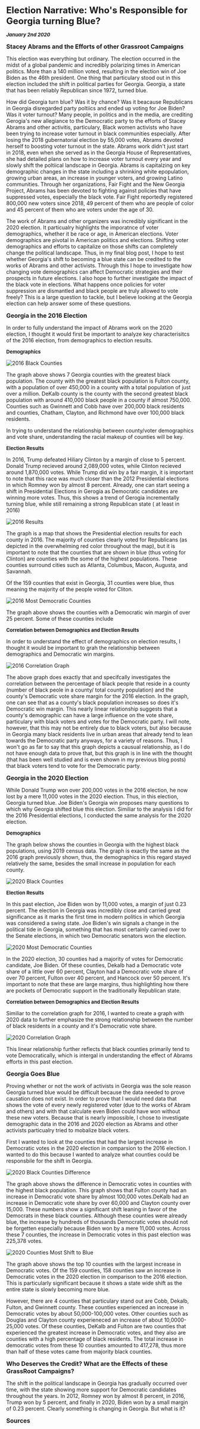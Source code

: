 
**<font size="5"> Election Narrative: Who's Responsible for Georgia turning Blue? </font>**

_**<font size="2"> January 2nd 2020 </font>**_



**<font size="3"> Stacey Abrams and the Efforts of other Grassroot Campaigns </font>**

This election was everything but ordinary. The election occurred in the midst of a global pandemic and incredibly polarizing times in American politics. More than a 140 million voted, resulting in the election win of Joe Biden as the 46th president. One thing that particulary stood out in this election included the shift in political parties for Georgia. Georgia, a state that has been reliably Republican since 1972, turned blue. 

How did Georgia turn blue? Was it by chance? Was it beacause Republicans in Georgia disregarded party poltiics and ended up voting for Joe Biden? Was it voter turnout? Many people, in politics and in the media, are crediting Gerogia's new allegiance to the Democratic party to the efforts of Stacey Abrams and other activitis, particulary, Black women activists who have been trying to increase voter turnout in black communities especially. After losing the 2018 gubernatorial election by 55,000 votes, Abrams devoted herself to boosting voter turnout in the state. Abrams work didn't just start in 2018, even when she served as in the Georgia House of Representatives, she had detailed plans on how to increase voter turnout every year and slowly shift the poltiical landscape in Georgia. Abrams is capitalzing on key demographic changes in the state including a shrinking white epopulation, growing urban areas, an increase in younger voters, and growing Latino communities. Through her organizations, Fair Fight and the New Georgia Project, Abrams has been devoted to fighting against policies that have suppressed votes, especially the black vote. Fair Fight reportedly registered 800,000 new voters since 2018, 49 percent of them who are people of color and 45 percent of them who are voters under the age of 30.

The work of Abrams and other organizers was incredibly significant in the 2020 election. It particualry highlights the imporatnce of voter demographics, whether it be race or age, in American elections. Voter demographics are pivotal in American politics and elections. Shifting voter demographics and efforts to capitalize on those shifts can completely change the political landscape. Thus, in my final blog post, I hope to test whether Georgia's shift to becoming a blue state can be credited to the works of Abrams and other activists. Through this I hope to investigate how changing vote demographics can affect Democratic strategies and their prospects in future elections. I also hope to further investigate the impact of the black vote in elections. What happens once policies for voter suppression are dismantled and black people are truly allowed to vote freely? This is a large question to tackle, but I believe looking at the Georgia election can help answer some of these questions.



**<font size="3"> Georgia in the 2016 Election </font>**

In order to fully understand the impact of Abrams work on the 2020 election, I thought it would first be important to analyze key characterisitcs of the 2016 election, from demographics to election results. 


**<font size="2"> Demographics </font>**

![2016 Black Counties](2016_most_black_counties.png)

The graph above shows 7 Georgia counties with the greatest black population. The county with the greatest black population is Fulton county, with a population of over 450,000 in a county with a total population of just over a million. DeKalb county is the county with the second greatest black population with around 410,000 black people in a county if almost 750,000. Counties such as Gwinnett and Cobb have over 200,000 black residents and counties, Chatham, Clayton, and Richmond have over 100,000 black residents. 

In trying to understand the relationship between county/voter demographics and vote share, understanding the racial makeup of counties will be key.


**<font size="2"> Election Results </font>**

In 2016, Trump defeated Hiliary Clinton by a margin of close to 5 percent. Donald Trump recieved around 2,089,000 votes, while Clinton recieved around 1,870,000 votes. While Trump did win by a fair margin, it is important to note that this race was much closer than the 2012 Presidential elections in which Romney won by almost 8 percent. Already, one can start seeing a shift in Presidential Elections in Gerogia as Democratic candidates are winning more votes. Thus, this shows a trend of Gerogia incrementally turning blue, while still remaining a strong Republican state ( at least in 2016)


![2016 Results](2016_Georgia_Vote.png)


The graph is a map that shows the Presidential election results for each county in 2016. The majority of counties clearly voted for Republicans (as depicted in the overwhelming red color throughout the map), but it is important to note that the counties that are shown in blue (thus voting for Clinton) are counties with the some of the highest populations. These counties surround cities such as Atlanta, Columbus, Macon, Augusta, and Savannah. 


Of the 159 counties that exist in Georgia, 31 counties were blue, thus meaning the majority of the people voted for Cliton.

![2016 Most Democratic Counties](2016_most_democratic_counties.png)



The graph above shows the counties with a Democratic win margin of over 25 percent. Some of these counties include



**<font size="2"> Correlation between Demographics and Election Results </font>**

In order to understand the effect of demographics on election results, I thought it would be important to grah the relationship between demographics and Democratic win margins.


![2016 Correlation Graph](2016_black_vote.png)


The above graph does exactly that and specifcally investigates the correlation between the percentage of black people that reside in a county (number of black peole in a county/ total county population) and the county's Democratic vote share margin for the 2016 election. In the graph, one can see that as a county's black population increases so does it's Democratic win margin. This nearly linear relationship suggests that a county's demographic can have a large influence on the vote share, particulary with black voters and votes for the Democratic party. I will note, however, that this may not be entirely due to black voters, but also because in Georgia many black residents live in urban areas that already tend to lean towards the Democratic party anyways, for a variety of reasons. Thus, I won't go as far to say that this graph depicts a causual relationship, as I do not have enough data to prove that, but this graph is in line with the thought (that has been well studied and is even shown in my previous blog posts) that black voters tend to vote for the Democratic party.



**<font size="3"> Georgia in the 2020 Election </font>**

While Donald Trump won over 200,000 votes in the 2016 election, he now lost by a mere 11,000 votes in the 2020 election. Thus, in this election, Georgia turned blue. Joe Biden's Georgia win proposes many questions to which why Georgia shifted blue this election. Similiar to the analysis I did for the 2016 Presidential elections, I conducted the same analysis for the 2020 election.  


**<font size="2"> Demographics </font>**

The graph below shows the counties in Georgia with the highest black populations, using 2019 census data. The graph is exactly the same as the 2016 graph previously shown, thus, the demographics in this regard stayed relatively the same, besides the small increase in population for each county.

![2020 Black Counties](2020_most_black_counties.png)


**<font size="2"> Election Results </font>**

In this past election, Joe Biden won by 11,000 votes, a margin of just 0.23 percent. The election in Georgia was incredibly close and carried great significance as it marks the first time in modern politics in which Georgia was considered a swing state. Joe Biden's win signals a change in the political tide in Georgia, something that has most certainly carried over to the Senate elections, in which two Democratic senators won the election. 


![2020 Most Democratic Counties](2020_most_democratic_counties.png)

In the 2020 election, 30 counties had a majority of votes for Democratic candidate, Joe Biden. Of these counties, Dekalb had a Democratic vote share of a little over 60 percent, Clayton had a Democratic vote share of over 70 percent, Fulton over 40 percent, and Hancock over 50 percent. It's important to note that these are large margins, thus highlighting how there are pockets of Democratic support in the traditionally Republican state.


**<font size="2"> Correlation between Demographics and Election Results </font>**

Similiar to the correlation graph for 2016, I wanted to create a graph with 2020 data to further emphasize the strong relationship between the number of black residents in a county and it's Democratic vote share.


![2020 Correlation Graph](2020_black_vote.png)


This linear relationship further reflects that black counties primarily tend to vote Democratically, which is intergal in understanding the effect of Abrams efforts in this past election.


**<font size="3"> Georgia Goes Blue </font>**

Proving whether or not the work of activists in Georgia was the sole reason Georgia turned blue would be difficult because the data needed to prove causation does not exist. In order to prove that I would need data that shows the vote of every newly registered voter (due to the works of Abram and others) and with that calculate even Biden could have won without these new voters. Because that is nearly impossible, I chose to investigate demographic data in the 2016 and 2020 election as Abrams and other activists particualry tried to mobalize black voters. 

First I wanted to look at the counties that had the largest increase in Democratic votes in the 2020 election in comparsion to the 2016 election. I wanted to do this because I wanted to analyze what counties could be responsbile for the shift in Georgia.


![2020 Black Counties Difference](final_graph.png)

The graph above shows the difference in Democratic votes in counties with the highest black population. This graph shows that Fulton county had an increase in Democratic vote share by almost 100,000 votes.DeKalb had an increase in Democratic vote share by over 60,000 and Clayton county over 15,000. These numbers show a significant shift leaning in favor of the Democrats in these black counties. Although these counties were already blue, the increase by hundreds of thousands Democratic votes should not be forgetten especially because Biden won by a mere 11,000 votes. Across these 7 counties, the increase in Democratic votes in this past election was 225,378 votes.


![2020 Counties Most Shift to Blue](final_graph_2.png)


The graph above shows the top 10 counties with the largest increase in Democratic votes. Of the 159 counties, 158 counties saw an increase in Democratic votes in the 2020 election in comparison to the 2016 election. This is particularly significant because it shows a state wide shift as the entire state is slowly becoming more blue.

However, there are 4 counties that particulary stand out are Cobb, Dekalb, Fulton, and Gwinnett county. These counties experienced an increase in Democratic votes by about 50,000-100,000 votes. Other counties such as Douglas and Clayton county experieneced an increase of about 10,0000-25,000 votes. Of these counties, DeKalb and Fulton are two counties that experienced the greatest increase in Democratic votes, and they also are counties with a high percentage of black residents.  The total increase in democratic votes from these 10 counties amounted to 417,278, thus more than half of these votes came from majority black counties. 



**<font size="3"> Who Deserves the Credit? What are the Effects of these GrassRoot Campaigns? </font>**

The shift in the political landscape in Georgia has gradually occurred over time, with the state showing more support for Democratic candidates throughout the years. In 2012, Romney won by almost 8 percent, in 2016, Trump won by 5 percent, and finally in 2020, Biden won by a small margin of 0.23 percent. Clearly something is changing in Georgia. But what is it?






**<font size="3"> Sources </font>**








